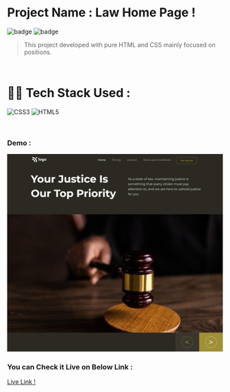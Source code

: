 # Project Name : **Law Home Page !** 
![badge](https://img.shields.io/badge/iNeuron-LCO-green) ![badge](https://img.shields.io/badge/Hitesh--Choudhary-Full%20Stack%20Javascript%20Course-orange)

>This project developed with pure HTML and CSS mainly focused on positions.

<br/>

# 👩‍💻 Tech Stack Used :

![CSS3](https://img.shields.io/badge/css3-%231572B6.svg?style=for-the-badge&logo=css3&logoColor=white) ![HTML5](https://img.shields.io/badge/html5-%23E34F26.svg?style=for-the-badge&logo=html5&logoColor=white)

<br/>

### Demo :

![Web Site Image](https://github.com/anitha-nagadasarink/03-Law-Home-Page/blob/HTML-CSS-Projects/assets/demo.png)

### You can Check it Live on Below Link :

[Live Link !](https://law-moder-webpage.netlify.app/)